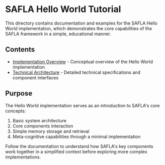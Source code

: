 # SAFLA Hello World Tutorial

This directory contains documentation and examples for the SAFLA Hello World implementation, which demonstrates the core capabilities of the SAFLA framework in a simple, educational manner.

## Contents

- [Implementation Overview](implementation.md) - Conceptual overview of the Hello World implementation
- [Technical Architecture](technical_architecture.md) - Detailed technical specifications and component interfaces

## Purpose

The Hello World implementation serves as an introduction to SAFLA's core concepts:

1. Basic system architecture
2. Core components interaction
3. Simple memory storage and retrieval
4. Meta-cognitive capabilities through a minimal implementation

Follow the documentation to understand how SAFLA's key components work together in a simplified context before exploring more complex implementations.
